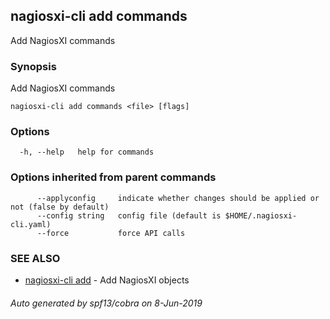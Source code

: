 ## nagiosxi-cli add commands

Add NagiosXI commands

### Synopsis

Add NagiosXI commands

```
nagiosxi-cli add commands <file> [flags]
```

### Options

```
  -h, --help   help for commands
```

### Options inherited from parent commands

```
      --applyconfig     indicate whether changes should be applied or not (false by default)
      --config string   config file (default is $HOME/.nagiosxi-cli.yaml)
      --force           force API calls
```

### SEE ALSO

* [nagiosxi-cli add](nagiosxi-cli_add.md)	 - Add NagiosXI objects

###### Auto generated by spf13/cobra on 8-Jun-2019
